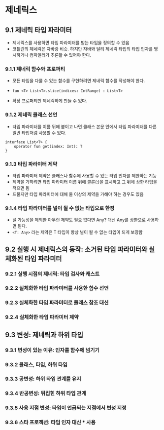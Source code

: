 # 제네릭스

## 9.1 제네릭 타입 파라미터
- 제네릭스를 사용하면 타입 파라미터를 받는 타입을 정의할 수 있음
- 코틀린의 제네릭은 자바랑 비슷. 하지만 자바와 달리 제네릭 타입의 타입 인자를 명시하거나 컴파일러가 추론할 수 있어야 한다.

### 9.1.1 제네릭 함수와 프로퍼티
- 모든 타입을 다룰 수 있는 함수를 구현하려면 제네릭 함수를 작성해야 한다.
- `fun <T> List<T>.slice(indices: IntRange) : List<T>`

- 확장 프로퍼티만 제네릭하게 만들 수 있다.

### 9.1.2 제네릭 클래스 선언
- 타입 파라미터를 이름 뒤에 붙이고 나면 클래스 본문 안에서 타입 파라미터를 다른 일반 타입처럼 사용할 수 있다. 

```
interface List<T> {
    operator fun get(index: Int): T
}
```

### 9.1.3 타입 파라미터 제약
- 타입 파라미터 제약은 클래스나 함수에 사용할 수 있는 타입 인자를 제한하는 기능
- 제약을 가하려면 타입 파라미터 이름 뒤에 콜론(:)을 표시하고 그 뒤에 상한 타입을 적으면 됨
- 드물지만 타입 파라미터에 대해 둘 이상의 제약을 가해야 하는 경우도 있음

### 9.1.4 타입 파라미터를 널이 될 수 없는 타입으로 한정
- 널 가능성을 제외한 아무런 제약도 필요 없다면 Any? 대신 Any를 상한으로 사용하면 된다.
- `<T: Any>` 라는 제약은 T 타입이 항상 널이 될 수 없는 타입이 되게 보장함


## 9.2 실행 시 제네릭스의 동작: 소거된 타입 파라미터와 실체화된 타입 파라미터


### 9.2.1 실행 시점의 제네릭: 타입 검사와 캐스트



### 9.2.2 실체화한 타입 파라미터를 사용한 함수 선언


### 9.2.3 실체화한 타입 파라미터로 클래스 참조 대신


### 9.2.4 실체화한 타입 파라미터 제약



## 9.3 변성: 제네릭과 하위 타입

### 9.3.1 변성이 있는 이유: 인자를 함수에 넘기기

### 9.3.2 클래스, 타입, 하위 타입

### 9.3.3 공변성: 하위 타입 관계를 유지

### 9.3.4 반공변성: 뒤집힌 하위 타입 관계

### 9.3.5 사용 지점 변성: 타입이 언급되는 지점에서 변성 지정

### 9.3.6 스타 프로젝션: 타입 인자 대신 * 사용





